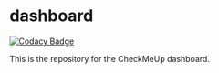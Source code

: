 # dashboard

[![Codacy Badge](https://app.codacy.com/project/badge/Grade/39aaffdccc2f43fda0bf934d151c208a)](https://app.codacy.com/gh/checkmeup/dashboard/dashboard?utm_source=gh&utm_medium=referral&utm_content=&utm_campaign=Badge_grade)

This is the repository for the CheckMeUp dashboard.
